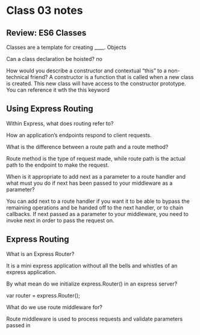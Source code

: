 # Class 03 notes

## Review: ES6 Classes

Classes are a template for creating ____.
Objects

Can a class declaration be hoisted?
no

How would you describe a constructor and contextual “this” to a non-technical friend?
A constructor is a function that is called when a new class is created. This new class will have access to the constructor prototype. You can reference it wth the this keyword

## Using Express Routing

Within Express, what does routing refer to?

How an application’s endpoints respond to client requests.

What is the difference between a route path and a route method?

Route method is the type of request made, while route path is the actual path to the endpoint to make the request.

When is it appropriate to add next as a parameter to a route handler and what must you do if next has 
been passed to your middleware as a parameter?

You can add next to a route handler if you want it to be able to bypass the remaining operations and be handed off to the next handler, or to chain callbacks. If next passed as a parameter to your middleware, you need to invoke next in order to pass the request on.

## Express Routing

What is an Express Router?

It is a mini express application without all the bells and whistles of an express application.

By what mean do we initialize express.Router() in an express server?

var router = express.Router();

What do we use route middleware for?

Route middleware is used to process requests and validate parameters passed in

